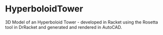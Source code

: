 # HyperboloidTower
3D Model of an Hyperboloid Tower - developed in Racket using the Rosetta tool in DrRacket and generated and rendered in AutoCAD.
